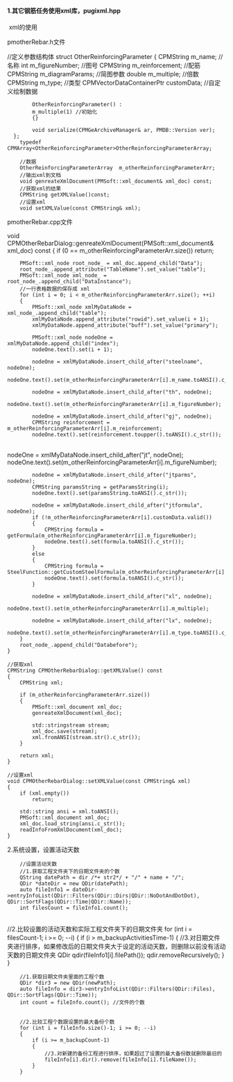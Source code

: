 #### 1.其它钢筋任务使用xml库，pugixml.hpp

​	xml的使用

pmotherRebar.h文件

//定义参数结构体
		struct OtherReinforcingParameter
		{
			CPMString m_name;							//名称
			int m_figureNumber;						  //图号
			CPMString m_reinforcement;			//配筋
			CPMString m_diagramParams;		 //简图参数
			double	m_multiple;							//倍数
			CPMString m_type;							//类型
			CPMVectorDataContainerPtr customData;		//自定义绘制数据

			OtherReinforcingParameter() :
			m_multiple(1) //初始化
			{}
	
			void serialize(CPMGeArchiveManager& ar, PMDB::Version ver);
	  };
		typedef CPMArray<OtherReinforcingParameter>OtherReinforcingParameterArray;

		//数据
		OtherReinforcingParameterArray	m_otherReinforcingParameterArr;
		//输出xml到文档
		void genreateXmlDocument(PMSoft::xml_document& xml_doc) const;
		//获取xml的结果
		CPMString getXMLValue()const;
		//设置xml
		void setXMLValue(const CPMString& xml);



pmotherRebar.cpp文件

void CPMOtherRebarDialog::genreateXmlDocument(PMSoft::xml_document& xml_doc) const
	{
		if (0 == m_otherReinforcingParameterArr.size())
			return;

		PMSoft::xml_node root_node_ = xml_doc.append_child("Data");
		root_node_.append_attribute("TableName").set_value("table");
		PMSoft::xml_node xml_node_ = root_node_.append_child("DataInstance");
		//一行表格数据的保存成 xml
		for (int i = 0; i < m_otherReinforcingParameterArr.size(); ++i)
		{
			PMSoft::xml_node xmlMyDataNode = xml_node_.append_child("table");
			xmlMyDataNode.append_attribute("rowid").set_value(i + 1);
			xmlMyDataNode.append_attribute("buff").set_value("primary");
			
			PMSoft::xml_node nodeOne = xmlMyDataNode.append_child("index");
			nodeOne.text().set(i + 1);
			
			nodeOne = xmlMyDataNode.insert_child_after("steelname", nodeOne);
			nodeOne.text().set(m_otherReinforcingParameterArr[i].m_name.toANSI().c_str());
			
			nodeOne = xmlMyDataNode.insert_child_after("th", nodeOne);
			nodeOne.text().set(m_otherReinforcingParameterArr[i].m_figureNumber);
			
			nodeOne = xmlMyDataNode.insert_child_after("gj", nodeOne);
			CPMString reinforcement = m_otherReinforcingParameterArr[i].m_reinforcement;
			nodeOne.text().set(reinforcement.toupper().toANSI().c_str());


​			
			nodeOne = xmlMyDataNode.insert_child_after("jt", nodeOne);
			nodeOne.text().set(m_otherReinforcingParameterArr[i].m_figureNumber);
	
			nodeOne = xmlMyDataNode.insert_child_after("jtparms", nodeOne);
			CPMString paramsString = getParamsString(i);
			nodeOne.text().set(paramsString.toANSI().c_str());
	
			nodeOne = xmlMyDataNode.insert_child_after("jtformula", nodeOne);
			if (!m_otherReinforcingParameterArr[i].customData.valid())
			{
				CPMString formula = getFormula(m_otherReinforcingParameterArr[i].m_figureNumber);
				nodeOne.text().set(formula.toANSI().c_str());
			}
			else
			{
				CPMString formula = SteelFunction::getCustomSteelFormula(m_otherReinforcingParameterArr[i].customData);
				nodeOne.text().set(formula.toANSI().c_str());
			}
	
			nodeOne = xmlMyDataNode.insert_child_after("xl", nodeOne);
			nodeOne.text().set(m_otherReinforcingParameterArr[i].m_multiple);
	
			nodeOne = xmlMyDataNode.insert_child_after("lx", nodeOne);
			nodeOne.text().set(m_otherReinforcingParameterArr[i].m_type.toANSI().c_str());
		}
		root_node_.append_child("Databefore");
	}

	//获取xml
	CPMString CPMOtherRebarDialog::getXMLValue() const
	{
		CPMString xml;
	
		if (m_otherReinforcingParameterArr.size())
		{
			PMSoft::xml_document xml_doc;
			genreateXmlDocument(xml_doc);
	
			std::stringstream stream;
			xml_doc.save(stream);
			xml.fromANSI(stream.str().c_str());
		}
		
		return xml;
	}

	//设置xml
	void CPMOtherRebarDialog::setXMLValue(const CPMString& xml)
	{
		if (xml.empty())
			return;
	
		std::string ansi = xml.toANSI();
		PMSoft::xml_document xml_doc;
		xml_doc.load_string(ansi.c_str());
		readInfoFromXmlDocument(xml_doc);
	}

2.系统设置，设置活动天数

		//设置活动天数
		//1.获取工程文件夹下的日期文件夹的个数
		QString datePath = dir /*+ str2*/ + "/" + name + "/";
		QDir *dateDir = new QDir(datePath);
		auto fileInfo1 = dateDir->entryInfoList(QDir::Filters(QDir::Dirs|QDir::NoDotAndDotDot), QDir::SortFlags(QDir::Time|QDir::Name));
		int filesCount = fileInfo1.count();


​		
		//2.比较设置的活动天数和实际工程文件夹下的日期文件夹
		for (int i = filesCount-1; i >= 0; --i)
		{
			if (i > m_backupActivitiesTime-1)
			{
				//3.对日期文件夹进行排序，如果修改后的日期文件夹大于设定的活动天数，则删除以前没有活动天数的日期文件夹
				QDir qdir(fileInfo1[i].filePath());
				qdir.removeRecursively();
			}
		}
	
		//1.获取日期文件夹里面的工程个数
		QDir *dir3 = new QDir(newPath);
		auto fileInfo = dir3->entryInfoList(QDir::Filters(QDir::Files), QDir::SortFlags(QDir::Time));
		int count = fileInfo.count(); //文件的个数


		//2.比较工程个数跟设置的最大备份个数
		for (int i = fileInfo.size()-1; i >= 0; --i)
		{
			if (i >= m_backupCount-1)
			{
				//3.对新建的备份工程进行排序，如果超过了设置的最大备份数就删除最旧的
				fileInfo[i].dir().remove(fileInfo[i].fileName());
			}
		}